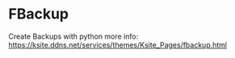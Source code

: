 # FBackup
 Create Backups with python
 more info: https://ksite.ddns.net/services/themes/Ksite_Pages/fbackup.html
